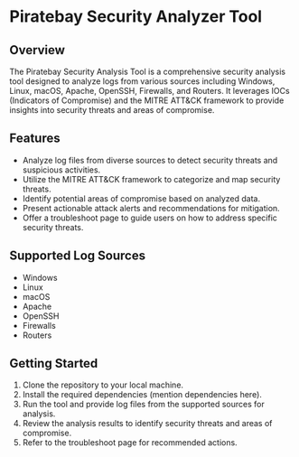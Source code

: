 # Piratebay Security Analyzer Tool

## Overview
The Piratebay Security Analysis Tool is a comprehensive security analysis tool designed to analyze logs from various sources including Windows, Linux, macOS, Apache, OpenSSH, Firewalls, and Routers. It leverages IOCs (Indicators of Compromise) and the MITRE ATT&CK framework to provide insights into security threats and areas of compromise.

## Features
- Analyze log files from diverse sources to detect security threats and suspicious activities.
- Utilize the MITRE ATT&CK framework to categorize and map security threats.
- Identify potential areas of compromise based on analyzed data.
- Present actionable attack alerts and recommendations for mitigation.
- Offer a troubleshoot page to guide users on how to address specific security threats.

## Supported Log Sources
- Windows
- Linux
- macOS
- Apache
- OpenSSH
- Firewalls
- Routers

## Getting Started
1. Clone the repository to your local machine.
2. Install the required dependencies (mention dependencies here).
3. Run the tool and provide log files from the supported sources for analysis.
4. Review the analysis results to identify security threats and areas of compromise.
5. Refer to the troubleshoot page for recommended actions.


